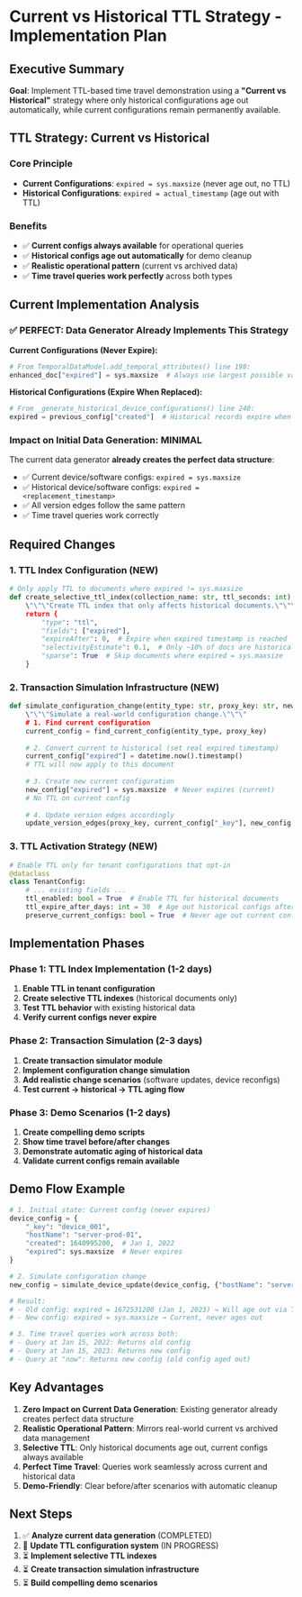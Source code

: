 # Current vs Historical TTL Strategy - Implementation Plan

## Executive Summary

**Goal**: Implement TTL-based time travel demonstration using a **"Current vs Historical"** strategy where only historical configurations age out automatically, while current configurations remain permanently available.

## TTL Strategy: Current vs Historical

### **Core Principle**
- **Current Configurations**: `expired = sys.maxsize` (never age out, no TTL)
- **Historical Configurations**: `expired = actual_timestamp` (age out with TTL)

### **Benefits**
- ✅ **Current configs always available** for operational queries
- ✅ **Historical configs age out automatically** for demo cleanup
- ✅ **Realistic operational pattern** (current vs archived data)
- ✅ **Time travel queries work perfectly** across both types

## Current Implementation Analysis

### ✅ **PERFECT: Data Generator Already Implements This Strategy**

**Current Configurations (Never Expire):**
```python
# From TemporalDataModel.add_temporal_attributes() line 198:
enhanced_doc["expired"] = sys.maxsize  # Always use largest possible value
```

**Historical Configurations (Expire When Replaced):**
```python
# From _generate_historical_device_configurations() line 240:
expired = previous_config["created"]  # Historical records expire when replaced
```

### **Impact on Initial Data Generation: MINIMAL**

The current data generator **already creates the perfect data structure**:
- ✅ Current device/software configs: `expired = sys.maxsize`
- ✅ Historical device/software configs: `expired = <replacement_timestamp>`
- ✅ All version edges follow the same pattern
- ✅ Time travel queries work correctly

## Required Changes

### **1. TTL Index Configuration (NEW)**
```python
# Only apply TTL to documents where expired != sys.maxsize
def create_selective_ttl_index(collection_name: str, ttl_seconds: int):
    \"\"\"Create TTL index that only affects historical documents.\"\"\"
    return {
        "type": "ttl",
        "fields": ["expired"],
        "expireAfter": 0,  # Expire when expired timestamp is reached
        "selectivityEstimate": 0.1,  # Only ~10% of docs are historical
        "sparse": True  # Skip documents where expired = sys.maxsize
    }
```

### **2. Transaction Simulation Infrastructure (NEW)**
```python
def simulate_configuration_change(entity_type: str, proxy_key: str, new_config: Dict):
    \"\"\"Simulate a real-world configuration change.\"\"\"
    # 1. Find current configuration
    current_config = find_current_config(entity_type, proxy_key)
    
    # 2. Convert current to historical (set real expired timestamp)
    current_config["expired"] = datetime.now().timestamp()
    # TTL will now apply to this document
    
    # 3. Create new current configuration
    new_config["expired"] = sys.maxsize  # Never expires (current)
    # No TTL on current config
    
    # 4. Update version edges accordingly
    update_version_edges(proxy_key, current_config["_key"], new_config["_key"])
```

### **3. TTL Activation Strategy (NEW)**
```python
# Enable TTL only for tenant configurations that opt-in
@dataclass
class TenantConfig:
    # ... existing fields ...
    ttl_enabled: bool = True  # Enable TTL for historical documents
    ttl_expire_after_days: int = 30  # Age out historical configs after 30 days
    preserve_current_configs: bool = True  # Never age out current configs
```

## Implementation Phases

### **Phase 1: TTL Index Implementation** (1-2 days)
1. **Enable TTL in tenant configuration**
2. **Create selective TTL indexes** (historical documents only)
3. **Test TTL behavior** with existing historical data
4. **Verify current configs never expire**

### **Phase 2: Transaction Simulation** (2-3 days)
1. **Create transaction simulator module**
2. **Implement configuration change simulation**
3. **Add realistic change scenarios** (software updates, device reconfigs)
4. **Test current → historical → TTL aging flow**

### **Phase 3: Demo Scenarios** (1-2 days)
1. **Create compelling demo scripts**
2. **Show time travel before/after changes**
3. **Demonstrate automatic aging of historical data**
4. **Validate current configs remain available**

## Demo Flow Example

```python
# 1. Initial state: Current config (never expires)
device_config = {
    "_key": "device_001",
    "hostName": "server-prod-01",
    "created": 1640995200,  # Jan 1, 2022
    "expired": sys.maxsize  # Never expires
}

# 2. Simulate configuration change
new_config = simulate_device_update(device_config, {"hostName": "server-prod-01-v2"})

# Result:
# - Old config: expired = 1672531200 (Jan 1, 2023) → Will age out via TTL
# - New config: expired = sys.maxsize → Current, never ages out

# 3. Time travel queries work across both:
# - Query at Jan 15, 2022: Returns old config
# - Query at Jan 15, 2023: Returns new config
# - Query at "now": Returns new config (old config aged out)
```

## Key Advantages

1. **Zero Impact on Current Data Generation**: Existing generator already creates perfect data structure
2. **Realistic Operational Pattern**: Mirrors real-world current vs archived data management
3. **Selective TTL**: Only historical documents age out, current configs always available
4. **Perfect Time Travel**: Queries work seamlessly across current and historical data
5. **Demo-Friendly**: Clear before/after scenarios with automatic cleanup

## Next Steps

1. ✅ **Analyze current data generation** (COMPLETED)
2. 🔄 **Update TTL configuration system** (IN PROGRESS)
3. ⏳ **Implement selective TTL indexes**
4. ⏳ **Create transaction simulation infrastructure**
5. ⏳ **Build compelling demo scenarios**
